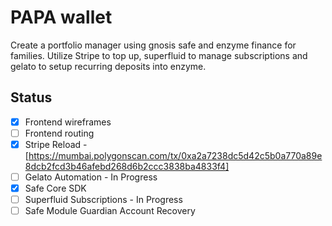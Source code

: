 # PAPA wallet
Create a portfolio manager using gnosis safe and enzyme finance for families. Utilize Stripe to top up, superfluid to manage subscriptions and gelato to setup recurring deposits into enzyme.

## Status
- [x] Frontend wireframes
- [ ] Frontend routing
- [x] Stripe Reload - [https://mumbai.polygonscan.com/tx/0xa2a7238dc5d42c5b0a770a89e8dcb2fcd3b46afebd268d6b2ccc3838ba4833f4]
- [ ] Gelato Automation - In Progress
- [x] Safe Core SDK
- [ ] Superfluid Subscriptions - In Progress
- [ ] Safe Module Guardian Account Recovery